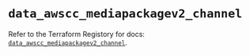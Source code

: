 # `data_awscc_mediapackagev2_channel`

Refer to the Terraform Registory for docs: [`data_awscc_mediapackagev2_channel`](https://registry.terraform.io/providers/hashicorp/awscc/0.70.0/docs/data-sources/mediapackagev2_channel).
